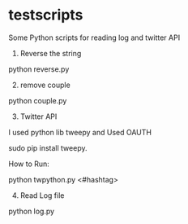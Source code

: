 testscripts
===========

Some Python scripts for reading log and twitter API


1. Reverse the string

python reverse.py <string name>

2. remove couple

python couple.py <string name>


3. Twitter API

I used python lib tweepy and Used OAUTH

sudo pip install tweepy.

How to Run:

python twpython.py <#hashtag> <no of tweets>


4. Read Log file

python log.py <filename>

